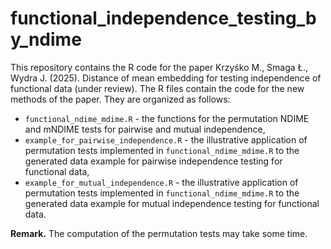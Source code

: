 # functional_independence_testing_by_ndime

This repository contains the R code for the paper Krzyśko M., Smaga Ł., Wydra J. (2025). Distance of mean embedding for testing independence of functional data (under review). The R files contain the code for the new methods of the paper. They are organized as follows:

- `functional_ndime_mdime.R` - the functions for the permutation NDIME and mNDIME tests for pairwise and mutual independence,
- `example_for_pairwise_independence.R` - the illustrative application of permutation tests implemented in `functional_ndime_mdime.R` to the generated data example for pairwise independence testing for functional data,
- `example_for_mutual_independence.R` - the illustrative application of permutation tests implemented in `functional_ndime_mdime.R` to the generated data example for mutual independence testing for functional data.

**Remark.** The computation of the permutation tests may take some time.
